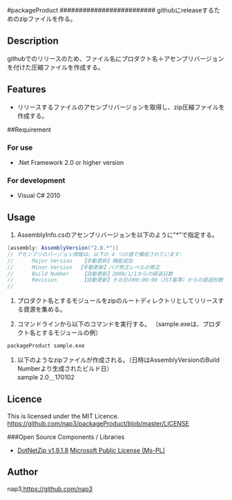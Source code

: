 #packageProduct #########################
githubにreleaseするためのzipファイルを作る。

## Description
githubでのリリースのため、ファイル名にプロダクト名＋アセンブリバージョンを付けた圧縮ファイルを作成する。


## Features
* リリースするファイルのアセンブリバージョンを取得し、zip圧縮ファイルを作成する。

##Requirement
### For use
* .Net Framework 2.0 or higher version

### For development
* Visual C# 2010


## Usage

1. AssemblyInfo.csのアセンブリバージョンを以下のように"*"で指定する。
```csharp
[assembly: AssemblyVersion("2.0.*")]
// アセンブリのバージョン情報は、以下の 4 つの値で構成されています:
//      Major Version   【手動更新】機能追加
//      Minor Version 　【手動更新】バグ修正レベルの修正
//      Build Number	【自動更新】2000/1/1からの経過日数
//      Revision		【自動更新】その日の00:00:00（JST基準）からの経過秒数を2で割った数（毎日0スタートになる。）
//
```

1. プロダクト名とするモジュールをzipのルートディレクトリとしてリリースする資源を集める。

1. コマンドラインから以下のコマンドを実行する。  （sample.exeは、プロダクト名とするモジュールの例）
```cmd
packageProduct sample.exe
```
1.  以下のようなzipファイルが作成される。（日時はAssemblyVersionのBuild Numberより生成されたビルド日）    
sample 2.0＿170102

## Licence
This is licensed under the MIT Licence.     
<https://github.com/nap3/packageProduct/blob/master/LICENSE>


###Open Source Components / Libraries
* [DotNetZip v1.9.1.8](https://dotnetzip.codeplex.com/)  [Microsoft Public License (Ms-PL)](https://github.com/nap3/packageProduct/blob/master/packageProduct/Zip_Reduced/License.txt)

## Author
nap3,<https://github.com/nap3>

